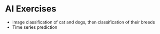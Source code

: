 # AI Exercises

- Image classification of cat and dogs, then classification of their breeds
- Time series prediction
